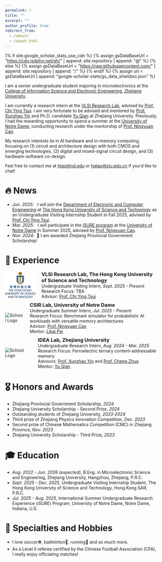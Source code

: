 ```yaml
---
permalink: /
title: ""
excerpt: ""
author_profile: true
redirect_from: 
  - /about/
  - /about.html
---
```


{% if site.google_scholar_stats_use_cdn %}
{% assign gsDataBaseUrl = "https://cdn.jsdelivr.net/gh/" | append: site.repository | append: "@" %}
{% else %}
{% assign gsDataBaseUrl = "https://raw.githubusercontent.com/" | append: site.repository | append: "/" %}
{% endif %}
{% assign url = gsDataBaseUrl | append: "google-scholar-stats/gs_data_shieldsio.json" %}

<span class='anchor' id='about-me'></span>

I am a senior undergraduate student majoring in microelectronics at the [College of Information Science and Electronic Engineering](http://www.isee.zju.edu.cn/iseenglish/), [Zhejiang University](https://www.zju.edu.cn/english/).

I am currently a research intern at the [VLSI Research Lab](https://sites.google.com/view/vlsi-lab-hkust), advised by [Prof. Chi Ying Tsui](https://facultyprofiles.hkust.edu.hk/profiles.php?profile=chi-ying-tsui-eetsui). I am very fortunate to be advised and mentored by [Prof. Xunzhao Yin](https://scholar.google.com/citations?user=snOTdoIAAAAJ) and Ph.D. candidate [Yu Qian](https://jerry-chandler.github.io/) at Zhejiang University. Previously, I had the rewarding opportunity to spend a summer at the [University of Notre Dame](https://www.nd.edu/), conducting research under the mentorship of [Prof. Ningyuan Cao](https://engineering.nd.edu/faculty/ningyuan-cao/).

My research interests lie in AI hardware and in-memory computing, focusing on (1) circuit and architecture design with both CMOS and emerging technologies, (2) digital and mixed-signal circuit design, and (3) hardware-software co-design.

Feel free to contact me at htao@nd.edu or hqtao@zju.edu.cn if you'd like to chat!


# 🔥 News
- *Jun. 2025*: &nbsp; I will join the [Department of Electronic and Computer Engineering](https://ece.hkust.edu.hk/) at [The Hong Kong University of Science and Technology](https://hkust.edu.hk/) as an Undergraduate Visiting Internship Student in Fall 2025, advised by [Prof. Chi Ying Tsui](https://facultyprofiles.hkust.edu.hk/profiles.php?profile=chi-ying-tsui-eetsui).
- *Mar. 2025*: &nbsp; I will participate in the [iSURE program](https://ndi-sa.nd.edu/index.cfm?FuseAction=Programs.ViewProgramAngular&id=10096) at the [University of Notre Dame](https://www.nd.edu/) in Summer 2025, advised by [Prof. Ningyuan Cao](https://engineering.nd.edu/faculty/ningyuan-cao/).
- *Nov. 2024*: &nbsp;🎉 I am awarded Zhejiang Provincial Government Scholarship!

# 🔎 Experience
<div style="display: flex; align-items: center; margin-bottom: 10px;">
    <img src="images/hkust_logo.png" alt="School Logo" style="width: 100px; height: auto; margin-right: 20px;">
    <div style="margin: 0;">
        <h3 style="margin: 0;"><a href="https://sites.google.com/view/vlsi-lab-hkust" style="text-decoration: none; color: inherit;">VLSI Research Lab</a>, The Hong Kong University of Science and Technology</h3>
        <p style="margin: 0;">Undergraduate Visiting Intern, <em>Sept. 2025 - Present</em></p>
        <p style="margin: 0;">Research Focus: TBA</p>
        <p style="margin: 0;">Advisor: <a href="https://facultyprofiles.hkust.edu.hk/profiles.php?profile=chi-ying-tsui-eetsui" target="_blank">Prof. Chi Ying Tsui</a></p>
    </div>
</div>

<div style="display: flex; align-items: center; margin-bottom: 10px;">
    <img src="images/nd_logo.jpg" alt="School Logo" style="width: 100px; height: auto; margin-right: 20px;">
    <div style="margin: 0;">
        <h3 style="margin: 0;"><a href="https://csirlab.nd.edu/" style="text-decoration: none; color: inherit;">CSIR Lab</a>, University of Notre Dame</h3>
        <p style="margin: 0;">Undergraduate Summer Intern, <em>Jul. 2025 - Present</em></p>
        <p style="margin: 0;">Research Focus: Benchmark simulator for probabilistic AI workloads with versatile memory architectures</p>
        <p style="margin: 0;">Advisor: <a href="https://engineering.nd.edu/faculty/ningyuan-cao/" target="_blank">Prof. Ningyuan Cao</a></p>
        <p style="margin: 0;">Mentor: <a href="https://scholar.google.com/citations?user=HW-rGPQAAAAJ" target="_blank">Likai Pei</a></p>
    </div>
</div>

<div style="display: flex; align-items: center; margin-bottom: 10px;">
    <img src="images/zju_logo.png" alt="School Logo" style="width: 100px; height: auto; margin-right: 20px;">
    <div style="margin: 0;">
        <h3 style="margin: 0;"><a href="https://zju-idea.github.io/" style="text-decoration: none; color: inherit;">IDEA Lab</a>, Zhejiang University</h3>
        <p style="margin: 0;">Undergraduate Research Intern, <em>Aug. 2024 - Mar. 2025</em></p>
        <p style="margin: 0;">Research Focus: Ferroelectric ternary content-addressable memory</p>
        <p style="margin: 0;">Advisors: <a href="https://scholar.google.com/citations?user=snOTdoIAAAAJ" target="_blank">Prof. Xunzhao Yin</a> and <a href="https://scholar.google.com/citations?user=-XSbEFAAAAAJ" target="_blank">Prof. Cheng Zhuo</a></p>
        <p style="margin: 0;">Mentor: <a href="https://jerry-chandler.github.io/" target="_blank">Yu Qian</a></p>
    </div>
</div>

# 🎖️ Honors and Awards
- Zhejiang Provincial Government Scholarship, *2024*
- Zhejiang University Scholarship - Second Prize, *2024*
- Outstanding students of Zhejiang University, *2023-2024*
- Third prize of Zhejiang Physics Innovation Competition, *Dec. 2023*
- Second prize of Chinese Mathematics Competition (CMC) in Zhejiang Province, *Nov. 2023*
- Zhejiang University Scholarship - Third Prize, *2023*

# 🎓 Education
- *Aug. 2022 - Jun. 2026 (expected)*, B.Eng. in Microelectronic Science and Engineering, Zhejiang University, Hangzhou, Zhejiang, P.R.C.
- *Sept. 2025 - Dec. 2025*, Undergraduate Visiting Internship Student, The Hong Kong University of Science and Technology, Hong Kong SAR, P.R.C.
- *Jul. 2025 - Aug. 2025*, International Summer Undergraduate Research Experience (iSURE) Program, University of Notre Dame, Notre Dame, Indiana, U.S.

# 🎽 Specialties and Hobbies
- I love soccer⚽, badminton🏸, running🏃 and so much more.
- As a Level II referee certified by the Chinese Football Association (CFA), I really enjoy officiating matches!
